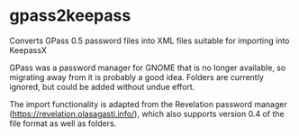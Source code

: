 # gpass2keepass
Converts GPass 0.5 password files into XML files suitable for importing into KeepassX 

GPass was a password manager for GNOME that is no longer available, so migrating away from it is probably a good idea.
Folders are currently ignored, but could be added without undue effort.

The import functionality is adapted from the Revelation password manager (https://revelation.olasagasti.info/), which also supports version 0.4 of the file format as well as folders.
